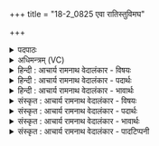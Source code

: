 +++
title = "18-2_0825 एवा रातिस्तुविमघ"

+++
<details><summary>पदपाठः</summary>

ए꣣व꣢। रा꣣तिः꣢। तु꣣विमघ। तुवि। मघ। वि꣡श्वे꣢꣯भिः। धा꣣यि। धातृ꣡भिः꣢। अ꣡ध꣢꣯। चि꣣त्। इन्द्र। नः। स꣡चा꣢꣯। ८२५।
</details>

<details><summary>अधिमन्त्रम् (VC)</summary>

- इन्द्रः
- श्रुतकक्षः सुकक्षो वा आङ्गिरसः
- गायत्री
- षड्जः
</details>

<details><summary>हिन्दी : आचार्य रामनाथ वेदालंकार - विषयः</summary>

इस प्रकार अपने आत्मा को उद्बोधन देकर अब परमात्मा को कहते हैं।
</details>

<details><summary>हिन्दी : आचार्य रामनाथ वेदालंकार - पदार्थः</summary>

पदार्थान्वय -  हे (तुविमघ) बहुत धनी परमेश ! (एव) सचमुच,तेरा (रातिः) दान (विश्वेभिः) सब (धातृभिः) धारकों के द्वारा (धायि) धारण किया हुआ है। (अध चित्) इसके अतिरिक्त,हे (इन्द्र) परमैश्वर्यवन् विपत्तिविदारक परमात्मन् ! तू (नः) हमारा (सचा) नित्य का साथी है ॥२॥
</details>

<details><summary>हिन्दी : आचार्य रामनाथ वेदालंकार - भावार्थः</summary>

भावार्थ -  जगदीश्वर यदि हमारा सखा हो जाता है तो हमारे लिए कुछ भी दुर्लभ नहीं रहता ॥२॥
</details>

<details><summary>संस्कृत : आचार्य रामनाथ वेदालंकार - विषयः</summary>

एवं स्वात्मानमुद्बोध्य सम्प्रति परमात्मानं ब्रूते।
</details>

<details><summary>संस्कृत : आचार्य रामनाथ वेदालंकार - पदार्थः</summary>

पदार्थान्वय -  हे (तुविमघ) बहुधन परमेश ! (एव) सत्यमेव,तव (रातिः) दानम् (विश्वेभिः) सर्वैः (धातृभिः) धारकैः (धायि) अधायि,धियते। (अध चित्) तदतिरिक्तम्,हे (इन्द्र) परमैश्वर्यवन् विपत्तिविदारक परमात्मन्,त्वम् (नः) अस्माकम् (सचा) नित्यं सहभवः सखा भवसि ॥२॥
</details>

<details><summary>संस्कृत : आचार्य रामनाथ वेदालंकार - भावार्थः</summary>

भावार्थ -  जगदीश्वरश्चेदस्माकं सखा जायते तर्हि न किमप्यस्मभ्यं दुर्लभम् ॥२॥
</details>

<details><summary>संस्कृत : आचार्य रामनाथ वेदालंकार - पादटिप्पनी</summary>

टिप्पनी -   १. ऋ० ८।९२।२९,अथ० २०।६०।२ उभयत्र ‘तुविमघ’ इत्यत्र ‘तु॑वीमघ॒’ ‘नः’ इत्यत्र च ‘मे॒’ इति पाठः।
</details>